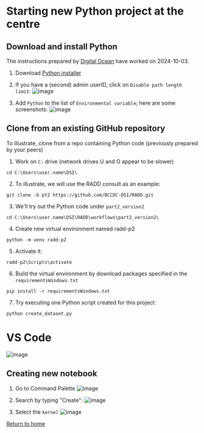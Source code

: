 
# Starting new Python project at the centre

## Download and install Python

The instructions prepared by [Digital Ocean](https://www.digitalocean.com/community/tutorials/install-python-windows-10) have worked on 2024-10-03.

1. Download [Python installer](https://www.python.org/downloads/windows/)

2. If you have a (second) admin userID, click on ```Disable path length limit```:
  ![image](https://github.com/user-attachments/assets/c8c84fa3-1a38-45cf-b538-888f0c48a18f)

3. Add ```Python``` to the list of ```Environmental variable```; here are some screenshots:
  ![image](https://github.com/user-attachments/assets/dba02098-d18d-4d8b-931e-f6cf43703a26)


## Clone from an existing GitHub repository 

To illustrate, clone from a repo containing Python code (previously prepared by your peers)

1. Work on ```C:``` drive (network drives U and O appear to be slower)
  ```
  cd C:\Users\user.name\DSI\
  ```

2. To illustrate, we will use the RADD consult as an example:
  ```
  git clone -b pt2 https://github.com/BCCDC-DSI/RADD.git
  ```

3. We'll try out the Python code under ```part2_version2```
  ```
  cd C:\Users\user.name\DSI\RADD\workflows\part2_version2\
  ```

4. Create new virtual environment named radd-p2
  ```
  python -m venv radd-p2
  ```

5. Activate it:
  ```
  radd-p2\Scripts\activate
  ```

6. Build the virtual environment by download packages specified in the ```requirementsWindows.txt```
  ```
  pip install -r requirementsWindows.txt
  ```

7. Try executing one Python script created for this project:
  ```
  python create_dataset.py
  ```


# VS Code

![image](https://github.com/user-attachments/assets/9b9a4e00-eef1-481f-8529-670968911cc2)


## Creating new notebook

1. Go to Command Palette 
  ![image](https://github.com/user-attachments/assets/692e6b67-75b6-413a-85f2-926176666e8d)

2. Search by typing "Create":
  ![image](https://github.com/user-attachments/assets/05743a5c-b868-4293-8fba-10c00dfce162)

3. Select the ```kernel```
  ![image](https://github.com/user-attachments/assets/200dd04e-9756-40b4-a8d7-eefec888d521)

[Return to home](../)
